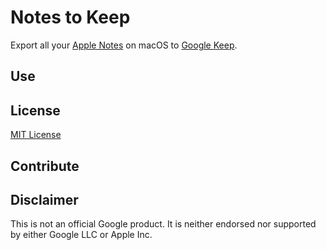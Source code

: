 # Notes to Keep
Export all your [Apple Notes](https://www.icloud.com/notes) on macOS to [Google Keep](https://keep.corp.google.com).

## Use


## License
[MIT License](LICENSE)

## Contribute

## Disclaimer
This is not an official Google product. It is neither endorsed nor supported by either Google LLC or Apple Inc.
